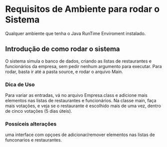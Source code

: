 # Requisitos de Ambiente para rodar o Sistema 

Qualquer ambiente que tenha o Java RunTime Enviroment instalado.

## Introdução de como rodar o sistema 

O sistema simula o banco de dados, criando as listas de restaurantes e funcionários da empresa, sem pedir nenhum argumento para executar.
Para rodar, basta ir até a pasta source, e rodar o arquivo Main.

### Dica de Uso 

Para variar as entradas, vá no arquivo Empresa.class e adicione mais elementos nas listas de restaurantes e funcionários.
Na classe main, faça mais votações, e veja se o restaurante é escolhido mais de uma vez, dentro de cinco votações (5 dias úteis).


### Possíceis alterações

uma interface com opçoes de adicionar/remover elementos nas listas de funconarios e restaurantes.
